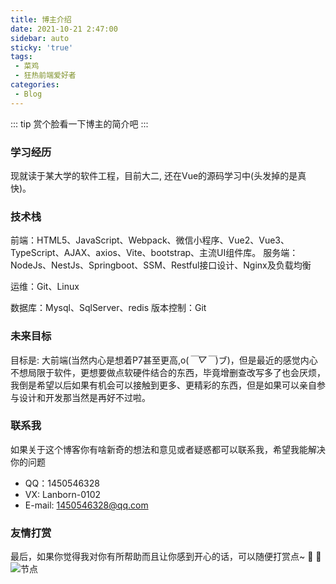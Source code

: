 ```yaml
---
title: 博主介绍
date: 2021-10-21 2:47:00
sidebar: auto
sticky: 'true'
tags:
 - 菜鸡
 - 狂热前端爱好者
categories:
 - Blog
---
```


::: tip
赏个脸看一下博主的简介吧
:::

### 学习经历
现就读于某大学的软件工程，目前大二, 还在Vue的源码学习中(头发掉的是真快)。
### 技术栈
前端：HTML5、JavaScript、Webpack、微信小程序、Vue2、Vue3、TypeScript、AJAX、axios、Vite、bootstrap、主流UI组件库。
服务端：NodeJs、NestJs、Springboot、SSM、Restful接口设计、Nginx及负载均衡

运维：Git、Linux

数据库：Mysql、SqlServer、redis
版本控制：Git
### 未来目标
目标是: 大前端(当然内心是想着P7甚至更高,o(*￣▽￣*)ブ)，但是最近的感觉内心不想局限于软件，更想要做点软硬件结合的东西，毕竟增删查改写多了也会厌烦，我倒是希望以后如果有机会可以接触到更多、更精彩的东西，但是如果可以亲自参与设计和开发那当然是再好不过啦。
### 联系我

如果关于这个博客你有啥新奇的想法和意见或者疑惑都可以联系我，希望我能解决你的问题
- QQ：1450546328
- VX: Lanborn-0102
- E-mail: 1450546328@qq.com

### 友情打赏
最后，如果你觉得我对你有所帮助而且让你感到开心的话，可以随便打赏点~ :lemon: :pineapple: 
![节点](./Collection.png)